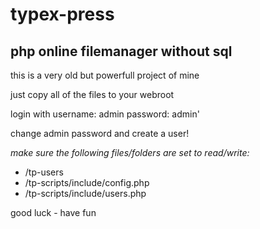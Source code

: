 # typex-press
## php online filemanager without sql 

this is a very old but powerfull project of mine

just copy all of the files to your webroot

login with 
username: admin
password: admin' 

change admin password and create a user!

_make sure the following files/folders are set to read/write:_

- /tp-users
- /tp-scripts/include/config.php
- /tp-scripts/include/users.php


good luck - have fun 
